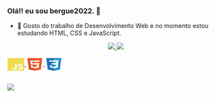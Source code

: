 ### Olá!! eu sou bergue2022.  👋

- 💬 Gosto do trabalho de Desenvolvimento Web e no momento estou estudando HTML, CSS e JavaScript.


<div align="center">
  <a href="https://github.com/bergue2022">
  <img height="180em" src="https://github-readme-stats.vercel.app/api?username=bergue2022&show_icons=true&theme=dracula&include_all_commits=true&count_private=true"/>
  <img height="180em" src="https://github-readme-stats.vercel.app/api/top-langs/?username=bergue2022&layout=compact&langs_count=7&theme=dracula"/>
</div>
  
  <div style="display: inline_block"><br>
  <img align="center" alt="Rafa-Js" height="30" width="40" src="https://raw.githubusercontent.com/devicons/devicon/master/icons/javascript/javascript-plain.svg">
    <img align="center" alt="Rafa-HTML" height="30" width="40" src="https://raw.githubusercontent.com/devicons/devicon/master/icons/html5/html5-original.svg">
  <img align="center" alt="Rafa-CSS" height="30" width="40" src="https://raw.githubusercontent.com/devicons/devicon/master/icons/css3/css3-original.svg">

      
  ##
    
       
  <div   <a href="https://www.linkedin.com/in/gutembergue-lopes-dias-904711221" target="_blank"><img src="https://img.shields.io/badge/-LinkedIn-007785?style=for-the-badge&logo=linkedin&logoColor=white" target="_blank"></a> 
    
 
 
    
